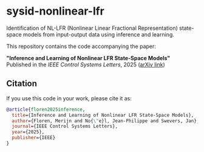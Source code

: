 # sysid-nonlinear-lfr

Identification of NL-LFR (Nonlinear Linear Fractional Representation) state-space models from input-output data using inference and learning.

This repository contains the code accompanying the paper:

**"Inference and Learning of Nonlinear LFR State-Space Models"**  
Published in the *IEEE Control Systems Letters*, 2025 ([arXiv link](https://arxiv.org/abs/2503.14409))

## Citation

If you use this code in your work, please cite it as:

```bibtex
@article{floren2025inference,
  title={Inference and Learning of Nonlinear LFR State-Space Models},
  author={Floren, Merijn and No{\"e}l, Jean-Philippe and Swevers, Jan},
  journal={IEEE Control Systems Letters},
  year={2025},
  publisher={IEEE}
}

```
